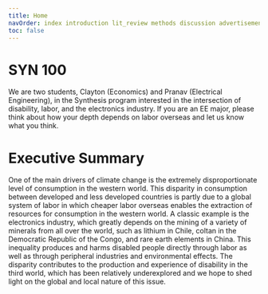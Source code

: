 ```yaml
---
title: Home
navOrder: index introduction lit_review methods discussion advertisement interview works_cited
toc: false
---
```


# SYN 100

We are two students, Clayton (Economics) and Pranav (Electrical Engineering), in the Synthesis program interested in the intersection of disability, labor, and the electronics industry. If you are an EE major, please think about how your depth depends on labor overseas and let us know what you think. 

# Executive Summary

One of the main drivers of climate change is the extremely disproportionate level of consumption in the western world. This disparity in consumption between developed and less developed countries is partly due to a global system of labor in which cheaper labor overseas enables the extraction of resources for consumption in the western world. A classic example is the electronics industry, which greatly depends on the mining of a variety of minerals from all over the world, such as lithium in Chile, coltan in the Democratic Republic of the Congo, and rare earth elements in China. This inequality produces and harms disabled people directly through labor as well as through peripheral industries and environmental effects. The disparity contributes to the production and experience of disability in the third world, which has been relatively underexplored and we hope to shed light on the global and local nature of this issue.
